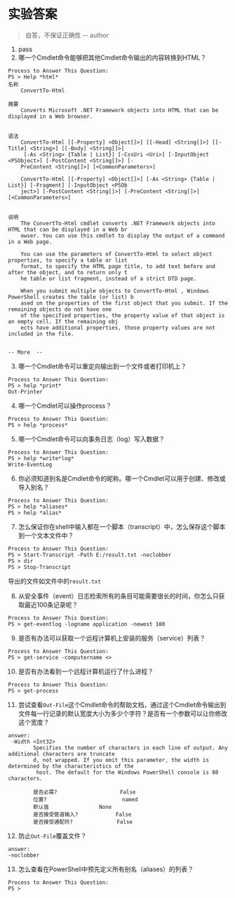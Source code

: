 # 实验答案
> 自答，不保证正确性 -- author

1. pass
2. 哪一个Cmdlet命令能够把其他Cmdlet命令输出的内容转换到HTML？
```
Process to Answer This Question:
PS > Help *html*
名称
    ConvertTo-Html

摘要
    Converts Microsoft .NET Framework objects into HTML that can be displayed in a Web browser.


语法
    ConvertTo-Html [[-Property] <Object[]>] [[-Head] <String[]>] [[-Title] <String>] [[-Body] <String[]>]
     [-As <String> {Table | List}] [-CssUri <Uri>] [-InputObject <PSObject>] [-PostContent <String[]>] [-
    PreContent <String[]>] [<CommonParameters>]

    ConvertTo-Html [[-Property] <Object[]>] [-As <String> {Table | List}] [-Fragment] [-InputObject <PSOb
    ject>] [-PostContent <String[]>] [-PreContent <String[]>] [<CommonParameters>]


说明
    The ConvertTo-Html cmdlet converts .NET Framework objects into HTML that can be displayed in a Web br
    owser. You can use this cmdlet to display the output of a command in a Web page.

    You can use the parameters of ConvertTo-Html to select object properties, to specify a table or list
    format, to specify the HTML page title, to add text before and after the object, and to return only t
    he table or list fragment, instead of a strict DTD page.

    When you submit multiple objects to ConvertTo-Html , Windows PowerShell creates the table (or list) b
    ased on the properties of the first object that you submit. If the remaining objects do not have one
    of the specified properties, the property value of that object is an empty cell. If the remaining obj
    ects have additional properties, those property values are not included in the file.


-- More  --
```
3. 哪一个Cmdlet命令可以重定向输出到一个文件或者打印机上？
```
Process to Answer This Question:
PS > help *print*
Out-Printer
```
4. 哪一个Cmdlet可以操作process？
```
Process to Answer This Question:
PS > help *process*
```
5. 哪一个Cmdlet命令可以向事务日志（log）写入数据？
```
Process to Answer This Question:
PS > help *write*log*
Write-EventLog
```
6. 你必须知道别名是Cmdlet命令的昵称。哪一个Cmdlet可以用于创建、修改或导入别名？
```
Process to Answer This Question:
PS > help *aliases*
PS > help *alias*
```
7. 怎么保证你在shell中输入都在一个脚本（transcript）中，怎么保存这个脚本到一个文本文件中？
```
Process to Answer This Question:
PS > Start-Transcript -Path E:/result.txt -noclobber
PS > dir
PS > Stop-Transcript
```
导出的文件如文件中的`result.txt`

8. 从安全事件（event）日志检索所有的条目可能需要很长的时间，你怎么只获取最近100条记录呢？
```
Process to Answer This Question:
PS > get-eventlog -logname application -newest 100
```
9. 是否有办法可以获取一个远程计算机上安装的服务（service）列表？
```
Process to Answer This Question:
PS > get-service -computername <>
```
10. 是否有办法看到一个远程计算机运行了什么进程？
```
Process to Answer This Question:
PS > get-process
```
11. 尝试查看`Out-File`这个Cmdlet命令的帮助文档，通过这个Cmdlet命令输出到文件每一行记录的默认宽度大小为多少个字符？是否有一个参数可以让你修改这个宽度？
```
answer:
 -Width <Int32>
        Specifies the number of characters in each line of output. Any additional characters are truncate
        d, not wrapped. If you omit this parameter, the width is determined by the characteristics of the
         host. The default for the Windows PowerShell console is 80 characters.

        是否必需?                    False
        位置?                        named
        默认值                None
        是否接受管道输入?            False
        是否接受通配符?              False
 ```
 12. 防止`Out-File`覆盖文件？
 ```
 answer:
 -noclobber
 ```
 13. 怎么查看在PowerShell中预先定义所有别名（aliases）的列表？
 ```
Process to Answer This Question:
PS >
```
